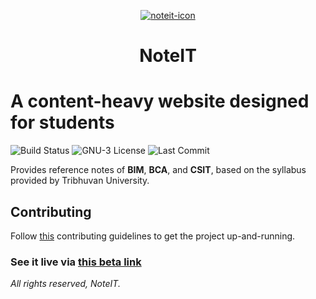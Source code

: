 <p align="center">
    <a href="https://mynoteit.herokuapp.com">
        <img src="https://res.cloudinary.com/rdaahal/image/upload/v1617460505/noteit/icons/noteit-192x192_zk9ord.png" align="center" alt="noteit-icon"/>
    </a>
</p>
<h1 align="center" style="border: 0;"> NoteIT </h1>

# A content-heavy website designed for students

![Build Status](https://img.shields.io/github/workflow/status/mynoteit/noteit/Run%20tests%20and%20then%20deploy)
![GNU-3 License](https://img.shields.io/github/license/mynoteit/noteit)
![Last Commit](https://img.shields.io/github/last-commit/mynoteit/noteit)

Provides reference notes of **BIM**, **BCA**, and **CSIT**, based on the syllabus provided by Tribhuvan University.

## Contributing

Follow [this](https://github.com/mynoteit/noteit/blob/master/CONTRIBUTING.md) contributing guidelines to get the project up-and-running.

### See it live via [this beta link](https://mynoteit.herokuapp.com)

_All rights reserved, NoteIT._
